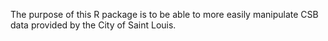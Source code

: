 The purpose of this R package is to be able to more easily manipulate CSB data provided by the City of Saint Louis.
